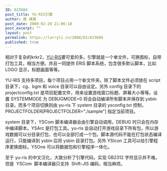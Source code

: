 ```yaml
---
ID: 623684
post_title: YU-RIS引擎
author: 南 靖男
post_date: 2008-02-20 21:06:18
post_excerpt: ""
layout: post
permalink: https://larryli.cn/2008/02/623684
published: true
---
```

相对于复杂的krkr2，<a href="http://yu-ris.net/">YU-RIS</a>要可爱的多。引擎就是一个单文件，可换图标，自带打包工具，相当方便。并且一同提供 ERIS 脚本系统，包含很多默认脚本，比如 LOGO 显示，标题画面等等。

YU-RIS 支持多项目，每个项目占用一个新文件夹。除了脚本文件必须放在 script 目录下，cg、bgm 和 voice 目录可以自由设定。另外 config 目录下的 projectconfig.txt 是项目配置文件，用来设置游戏窗口标题、屏幕大小等等。设置 SYSTEMMODE 为 DEBUGMODE=0 将会自动编译所有脚本并保存到 ysbin 目录。而多个项目切换则由 yu-ris 下 system 目录的 ysconfig.txt 控制，PROJECTFOLDER[PROJECTFOLDER="./sample"] 指定当前项目。

system 目录下，YSCom 脚本编译器会由引擎自动调用，DEBUG 时只会在内存中编译脚本。YSArc 是打包工具。yu-ris 会自动打开游戏目录下所有包，所以游戏数据可以分目录打包，也可以全部打成一个包。脚本源代码不能在打包状态编译运行，只能编译到 ysbin 后将 ysbin 目录打包。另外 YSIcon 工具可以给引擎程序更换图标。YSOne 可以将数据包和引擎程序一体化。

至于 yu-ris 的中文汉化，大致分析了引擎代码，实现 GB2312 字符显示并不难。但是  YSCom  脚本编译器只支持  Shift-JIS 编码，相当麻烦。